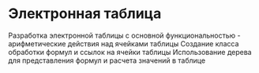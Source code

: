 # Электронная таблица

Разработка электронной таблицы с основной функциональностью - арифметические действия над ячейками таблицы
Создание класса обработки формул и ссылок на ячейки таблицы
Использование дерева для представления формул и расчета значений в таблице
